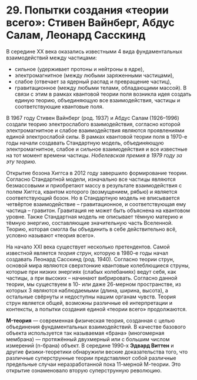 # 29. Попытки создания «теории всего»: Стивен Вайнберг, Абдус Салам, Леонард Сасскинд

В середине XX века оказались известными 4 вида фундаментальных взаимодействий между частицами:
- сильное (удерживает протоны и нейтроны в ядре),
- электромагнитное (между любыми заряженными частицами),
- слабое (отвечает за ядерный распад и превращение частиц),
- гравитационное (между любыми телами, обладающими массой).
В связи с этим в рамках квантовой теории поля возникла идея создать единую теорию, объединяющую все взаимодействия, частицы и соответствующие квантовые поля.

В 1967 году Стивен Вайнберг (род. 1937) и Абдус Салам (1926–1996) создали теорию электрослабого взаимодействия, согласно которой электромагнитное и слабое взаимодействия являются проявлениями единой электрослабой силы. В рамках квантовой теории поля в 1970-е годы начали создавать Стандартную модель, объединяющую электромагнитное, слабое и сильное взаимодействия и все известные на тот момент времени частицы. *Нобелевская премия в 1979 году за эту теорию.*

Открытие бозона Хиггса в 2012 году завершило формирование теории. Согласно Стандартной модели, изначально все частицы являются безмассовыми и приобретают массу в результате взаимодействия с полем Хиггса, квантом которого (возмущением, рябью) и является соответствующий бозон. Но в Стандартную модель не вписывается четвёртое взаимодействие – гравитационное, и соответствующая ему частица – гравитон. Гравитация не может быть объяснена на квантовом уровне. Также Стандартная модель не описывает тёмную материю и тёмную энергию, составляющие значительную часть Вселенной. Теорию, которая смогла бы объединить в себе действительно всё, условно называют «теория всего».

На начало XXI века существует несколько претендентов. Самой известной является *теория струн*, которую в 1980-е годы начал создавать Леонард Сасскинд (род. 1940). Согласно теории струн, основой мира являются сверхтонкие квантовые колеблющиеся струны, которые при низких энергиях (слабых колебаниях) ведут себя, как частицы, а при высоких – начинают вибрировать. Согласно данной теории, мы существуем в 10- или даже 26-мерном пространстве, из которых 3 являются наблюдаемыми (длина, ширина, высота), а остальные свёрнуты и недоступны нашим органам чувств. Теория струн является общей, возможны различные её интерпретации и контексты, а попытки создания единой «теории всего» продолжаются.

**M-теория** — современная физическая теория, созданная с целью объединения фундаментальных взаимодействий. В качестве базового объекта используется так называемая «брана» (многомерная мембрана) — протяжённый двухмерный или с большим числом измерений (n-брана) объект. В середине 1990-х **Эдвард Виттен** и другие физики-теоретики обнаружили веские доказательства того, что различные суперструнные теории представляют собой различные предельные случаи неразработанной пока 11-мерной М-теории. Это открытие ознаменовало вторую суперструнную революцию.